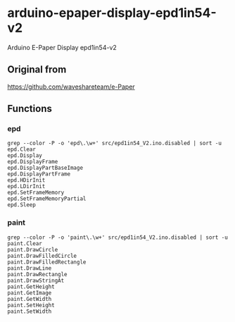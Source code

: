 # arduino-epaper-display-epd1in54-v2
Arduino E-Paper Display epd1in54-v2

## Original from
https://github.com/waveshareteam/e-Paper

## Functions
### epd
```
grep --color -P -o 'epd\.\w+' src/epd1in54_V2.ino.disabled | sort -u
epd.Clear
epd.Display
epd.DisplayFrame
epd.DisplayPartBaseImage
epd.DisplayPartFrame
epd.HDirInit
epd.LDirInit
epd.SetFrameMemory
epd.SetFrameMemoryPartial
epd.Sleep
```

### paint
```
grep --color -P -o 'paint\.\w+' src/epd1in54_V2.ino.disabled | sort -u
paint.Clear
paint.DrawCircle
paint.DrawFilledCircle
paint.DrawFilledRectangle
paint.DrawLine
paint.DrawRectangle
paint.DrawStringAt
paint.GetHeight
paint.GetImage
paint.GetWidth
paint.SetHeight
paint.SetWidth
```
